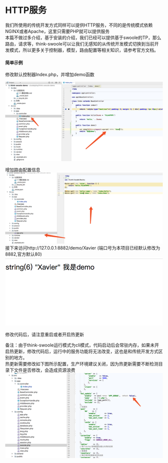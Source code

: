 # HTTP服务

我们所使用的传统开发方式同样可以提供HTTP服务，不同的是传统模式依赖NGINX或者Apache，这里只需要PHP就可以提供服务    
本篇不做过多介绍，基于安装的介绍，我们已经可以提供基于swoole的TP，那么路由，请求等，think-swoole可以让我们无感知的从传统开发模式切换到当前开发模式，所以更多关于控制器，模型，路由配置等相关知识，请参考官方文档。    
#### 简单示例

修改默认控制器Index.php，并增加demo函数

![](_v_images/20191129090828768_1466275755.png)    


增加路由配置信息    
![](_v_images/20191129091042505_1321764960.png)    
接下来访问http://127.0.0.1:8882/demo/Xavier   (端口号为本项目已经默认修改为8882,官方默认80)
![](_v_images/20191129091304527_1332838152.png)


修改代码后，请注意重启或者开启热更新


备注：由于think-swoole运行模式为cli模式，代码启动后会常驻内存，如果未开启热更新，修改代码后，运行中的服务功能将无法改变，这也是和传统开发方式区别的地方。    
热更新需要修改如下图所示配置，生产环境建议关闭，因为热更新需要不断检测目录下文件是否修改，会造成资源浪费
![](_v_images/20191129091607481_608898807.png)
